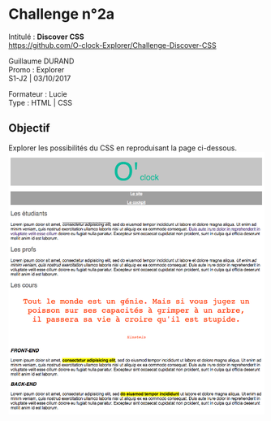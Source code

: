 # Challenge n°2a
Intitulé : **Discover CSS**  
https://github.com/O-clock-Explorer/Challenge-Discover-CSS

Guillaume DURAND  
Promo : Explorer  
S1-J2 | 03/10/2017

Formateur : Lucie  
Type : HTML | CSS

## Objectif
Explorer les possibilités du CSS en reproduisant la page ci-dessous.
![goal](docs/resultat.png)
